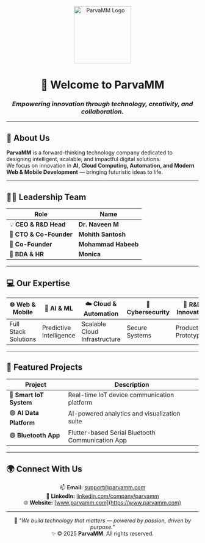 <div align="center">

<img src="https://github.com/ParvaMM.png" width="150" alt="ParvaMM Logo">

# 👋 Welcome to **ParvaMM**
### _Empowering innovation through technology, creativity, and collaboration._

---

</div>

## 🏢 About Us
**ParvaMM** is a forward-thinking technology company dedicated to designing intelligent, scalable, and impactful digital solutions.  
We focus on innovation in **AI, Cloud Computing, Automation, and Modern Web & Mobile Development** — bringing futuristic ideas to life.

---

## 👨‍💼 Leadership Team

<div align="center">

| Role | Name |
|------|------|
| 💡 **CEO & R&D Head** | **Dr. Naveen M** |
| 🧠 **CTO & Co-Founder** | **Mohith Santosh** |
| 🤝 **Co-Founder** | **Mohammad Habeeb** |
| 💼 **BDA & HR** | **Monica** |

</div>

---

## 💻 Our Expertise
<div align="center">

| 🌐 Web & Mobile | 🤖 AI & ML | ☁️ Cloud & Automation | 🔐 Cybersecurity | 🧩 R&D Innovation |
|-----------------|------------|------------------------|------------------|------------------|
| Full Stack Solutions | Predictive Intelligence | Scalable Cloud Infrastructure | Secure Systems | Product Prototyping |

</div>

---

## 🌟 Featured Projects
<div align="center">

| Project | Description |
|----------|--------------|
| 🔵 **Smart IoT System** | Real-time IoT device communication platform |
| 🟢 **AI Data Platform** | AI-powered analytics and visualization suite |
| 🟣 **Bluetooth App** | Flutter-based Serial Bluetooth Communication App |

</div>

---

## 🌍 Connect With Us
<div align="center">

📫 **Email:** [support@parvamm.com](mailto:support@parvamm.com)  
💼 **LinkedIn:** [linkedin.com/company/parvamm](https://linkedin.com/company/parvamm)  
🌐 **Website:** [www.parvamm.com](https://www.parvamm.com)

</div>

---

<div align="center">

💬 *"We build technology that matters — powered by passion, driven by purpose."*  
✨ © 2025 **ParvaMM**. All rights reserved.

</div>

